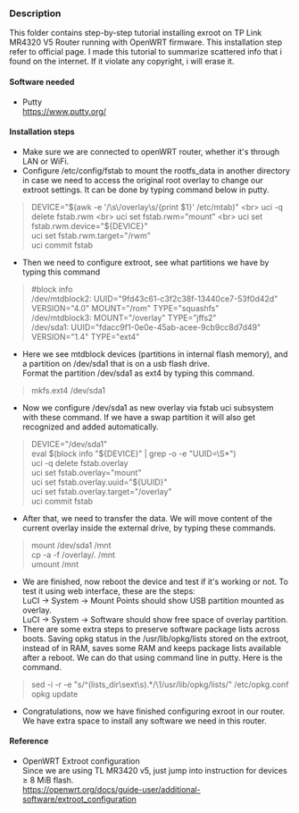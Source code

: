 ### Description
This folder contains step-by-step tutorial installing exroot on TP Link MR4320 V5 Router running with OpenWRT firmware. This installation step refer to official page. I made this tutorial to summarize scattered info that i found on the internet. If it violate any copyright, i will erase it.

#### Software needed
* Putty <br>
https://www.putty.org/

#### Installation steps
* Make sure we are connected to openWRT router, whether it's through LAN or WiFi.
* Configure /etc/config/fstab to mount the rootfs_data in another directory in case we need to access the original root overlay to change our extroot settings. It can be done by typing command below in putty.
>DEVICE="$(awk -e '/\s\/overlay\s/{print $1}' /etc/mtab)" <br>
>uci -q delete fstab.rwm <br>
>uci set fstab.rwm="mount" <br>
>uci set fstab.rwm.device="${DEVICE}" <br>
>uci set fstab.rwm.target="/rwm" <br>
>uci commit fstab <br>
* Then we need to configure extroot, see what partitions we have by typing this command <br>
> #block info <br>
/dev/mtdblock2: UUID="9fd43c61-c3f2c38f-13440ce7-53f0d42d" VERSION="4.0" MOUNT="/rom" TYPE="squashfs" <br>
/dev/mtdblock3: MOUNT="/overlay" TYPE="jffs2" <br>
/dev/sda1: UUID="fdacc9f1-0e0e-45ab-acee-9cb9cc8d7d49" VERSION="1.4" TYPE="ext4" <br>
* Here we see mtdblock devices (partitions in internal flash memory), and a partition on /dev/sda1 that is on a usb flash drive.<br>
Format the partition /dev/sda1 as ext4 by typing this command. <br>
> mkfs.ext4 /dev/sda1
* Now we configure /dev/sda1 as new overlay via fstab uci subsystem with these command. If we have a swap partition it will also get recognized and added automatically.<br>
> DEVICE="/dev/sda1" <br>
eval $(block info "${DEVICE}" | grep -o -e "UUID=\S*") <br>
uci -q delete fstab.overlay <br>
uci set fstab.overlay="mount" <br>
uci set fstab.overlay.uuid="${UUID}" <br>
uci set fstab.overlay.target="/overlay" <br>
uci commit fstab <br>
* After that, we need to transfer the data. We will move content of the current overlay inside the external drive, by typing these commands.
> mount /dev/sda1 /mnt <br>
cp -a -f /overlay/. /mnt <br>
umount /mnt <br>
* We are finished, now reboot the device and test if it's working or not. To test it using web interface, these are the steps: <br>
LuCI → System → Mount Points should show USB partition mounted as overlay. <br>
LuCI → System → Software should show free space of overlay partition. <br>
* There are some extra steps to preserve software package lists across boots. Saving opkg status in the /usr/lib/opkg/lists stored on the extroot, instead of in RAM, saves some RAM and keeps package lists available after a reboot. We can do that using command line in putty. Here is the command.
>sed -i -r -e "s/^(lists_dir\sext\s).*/\1\/usr\/lib\/opkg\/lists/" /etc/opkg.conf <br>
opkg update <br>
* Congratulations, now we have finished configuring exroot in our router. We have extra space to install any software we need in this router.

#### Reference
* OpenWRT Extroot configuration <br>
Since we are using TL MR3420 v5, just jump into instruction for devices ≥ 8 MiB flash. <br>
https://openwrt.org/docs/guide-user/additional-software/extroot_configuration